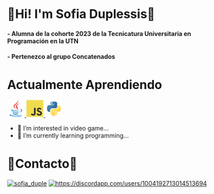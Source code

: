 # 🌸Hi! I'm Sofia Duplessis🌸

#### - Alumna de la cohorte 2023 de la Tecnicatura Universitaria en Programación en la UTN
#### - Pertenezco al grupo Concatenados

# Actualmente Aprendiendo
<p align="left"> <a href="https://www.java.com" target="_blank" rel="noreferrer"> <img src="https://raw.githubusercontent.com/devicons/devicon/master/icons/java/java-original.svg" alt="java" width="40" height="40"/> </a> <a href="https://developer.mozilla.org/en-US/docs/Web/JavaScript" target="_blank" rel="noreferrer"> <img src="https://raw.githubusercontent.com/devicons/devicon/master/icons/javascript/javascript-original.svg" alt="javascript" width="40" height="40"/> </a> <a href="https://www.python.org" target="_blank" rel="noreferrer"> <img src="https://raw.githubusercontent.com/devicons/devicon/master/icons/python/python-original.svg" alt="python" width="40" height="40"/> </a> </p>

- 👀 I’m interested in video game...
- 🌱 I’m currently learning programming...

# 🎀Contacto🎀
<p align="left">
<a href="https://www.instagram.com/sofia_duple/" target="blank"><img align="center" src="https://raw.githubusercontent.com/rahuldkjain/github-profile-readme-generator/master/src/images/icons/Social/instagram.svg" alt="sofia_duple" height="30" width="40" /></a>
<a href="https://discordapp.com/users/1004192713014513694" target="blank"><img align="center" src="https://raw.githubusercontent.com/rahuldkjain/github-profile-readme-generator/master/src/images/icons/Social/discord.svg" alt="https://discordapp.com/users/1004192713014513694" height="30" width="40" /></a>
</p>
